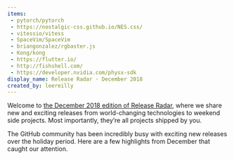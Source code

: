 ```yaml
---
items:
 - pytorch/pytorch
 - https://nostalgic-css.github.io/NES.css/
 - vitessio/vitess
 - SpaceVim/SpaceVim
 - briangonzalez/rgbaster.js
 - Kong/kong
 - https://flutter.io/
 - http://fishshell.com/
 - https://developer.nvidia.com/physx-sdk
display_name: Release Radar · December 2018
created_by: leereilly
---
```

Welcome to [the December 2018 edition of Release Radar](https://github.blog/2019-01-20-release-radar-december-2018/), where we share new and exciting releases from world-changing technologies to weekend side projects. Most importantly, they’re all projects shipped by you.

The GitHub community has been incredibly busy with exciting new releases over the holiday period. Here are a few highlights from December that caught our attention.
